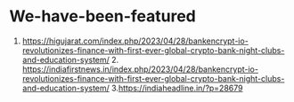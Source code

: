 # We-have-been-featured
1. https://higujarat.com/index.php/2023/04/28/bankencrypt-io-revolutionizes-finance-with-first-ever-global-crypto-bank-night-clubs-and-education-system/ 2. https://indiafirstnews.in/index.php/2023/04/28/bankencrypt-io-revolutionizes-finance-with-first-ever-global-crypto-bank-night-clubs-and-education-system/ 3.https://indiaheadline.in/?p=28679

